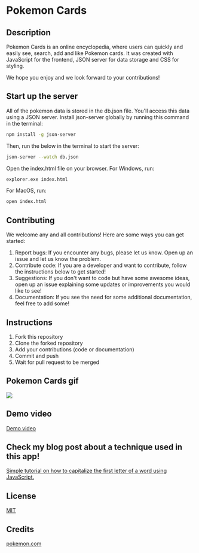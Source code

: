 # Pokemon Cards

## Description
Pokemon Cards is an online encyclopedia, where users can quickly and easily see, search, add and like Pokemon cards. It was created with JavaScript for the frontend, JSON server for data storage and CSS for styling.

We hope you enjoy and we look forward to your contributions!

## Start up the server
All of the pokemon data is stored in the db.json file. You'll access this data using a JSON server. Install json-server globally by running this command in the terminal:

```bash
npm install -g json-server
```
Then, run the below in the terminal to start the server:

```bash
json-server --watch db.json
```

Open the index.html file on your browser. For Windows, run:

```bash
explorer.exe index.html
```

For MacOS, run:

```bash
open index.html
```

## Contributing
We welcome any and all contributions! Here are some ways you can get started:
1. Report bugs: If you encounter any bugs, please let us know. Open up an issue and let us know the problem.
2. Contribute code: If you are a developer and want to contribute, follow the instructions below to get started!
3. Suggestions: If you don't want to code but have some awesome ideas, open up an issue explaining some updates or improvements you would like to see!
4. Documentation: If you see the need for some additional documentation, feel free to add some!

## Instructions
1. Fork this repository
2. Clone the forked repository
3. Add your contributions (code or documentation)
4. Commit and push
5. Wait for pull request to be merged

## Pokemon Cards gif
![](https://github.com/acrrj123/project-pokemon-cards/blob/main/ezgif.com-video-to-gif.gif)

## Demo video
[Demo video](https://www.loom.com/share/92ef34a457724c129f255c6c7431d978?sid=65b70b01-c7fe-4836-a900-e39a72e6c15b)

## Check my blog post about a technique used in this app! 
[Simple tutorial on how to capitalize the first letter of a word using JavaScript.](https://medium.com/@acrrj123/simple-tutorial-on-how-to-uppercase-capitalize-the-first-letter-of-a-word-with-javascript-2a43864cb402)

## License
[MIT](https://choosealicense.com/licenses/mit/)

## Credits
[pokemon.com](https://www.pokemon.com/us)


